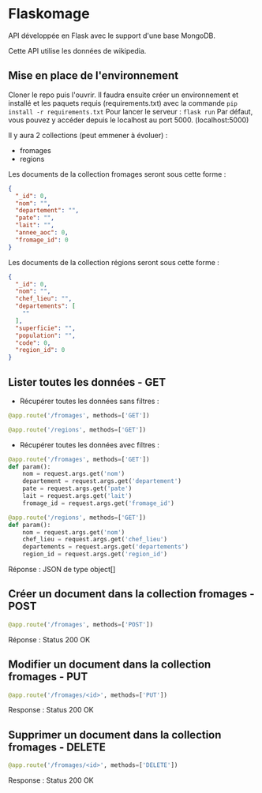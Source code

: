 # Flaskomage

API développée en Flask avec le support d'une base MongoDB.

Cette API utilise les données de wikipedia.

## Mise en place de l'environnement 
Cloner le repo puis l'ouvrir. Il faudra ensuite créer un environnement et installé et les paquets requis (requirements.txt) avec la commande `pip install -r requirements.txt`
Pour lancer le serveur : `flask run`
Par défaut, vous pouvez y accéder depuis le localhost au port 5000. (localhost:5000)

Il y aura 2 collections (peut emmener à évoluer) :

- fromages
- regions

Les documents de la collection fromages seront sous cette forme :

```JSON
{
  "_id": 0,
  "nom": "",
  "departement": "",
  "pate": "",
  "lait": "",
  "annee_aoc": 0,
  "fromage_id": 0
} 
```

Les documents de la collection régions seront sous cette forme :

```JSON
{
  "_id": 0,
  "nom": "",
  "chef_lieu": "",
  "departements": [
    ""
  ],
  "superficie": "",
  "population": "",
  "code": 0,
  "region_id": 0
} 
```

## Lister toutes les données - GET

* Récupérer toutes les données sans filtres :

```py
@app.route('/fromages', methods=['GET'])
```

```py
@app.route('/regions', methods=['GET'])
```

* Récupérer toutes les données avec filtres :

```py
@app.route('/fromages', methods=['GET'])
def param():
    nom = request.args.get('nom')
    departement = request.args.get('departement')
    pate = request.args.get('pate')
    lait = request.args.get('lait')
    fromage_id = request.args.get('fromage_id')
```

```py
@app.route('/regions', methods=['GET'])
def param():
    nom = request.args.get('nom')
    chef_lieu = request.args.get('chef_lieu')
    departements = request.args.get('departements')
    region_id = request.args.get('region_id')
```

Réponse : JSON de type object[]

## Créer un document dans la collection fromages - POST

```py
@app.route('/fromages', methods=['POST'])
```

Réponse : Status 200 OK

## Modifier un document dans la collection fromages - PUT

```py
@app.route('/fromages/<id>', methods=['PUT'])
```

Response : Status 200 OK

## Supprimer un document dans la collection fromages - DELETE

```py
@app.route('/fromages/<id>', methods=['DELETE'])
```

Response : Status 200 OK
